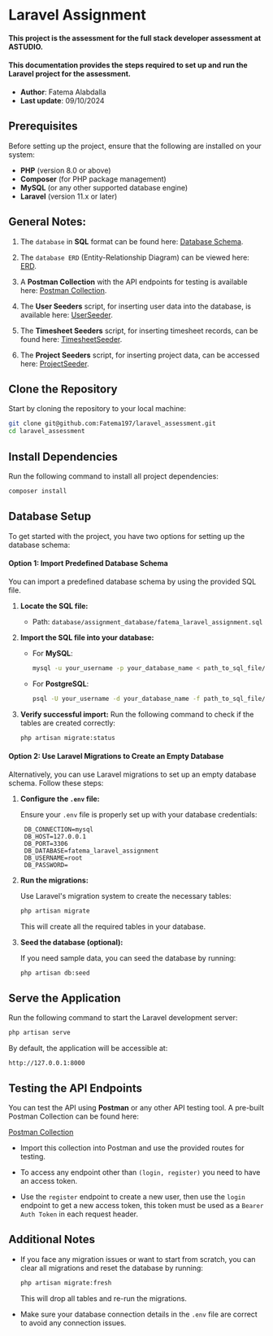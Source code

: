 # Laravel Assignment
#### This project is the assessment for the full stack developer assessment at ASTUDIO.
#### This documentation provides the steps required to set up and run the Laravel project for the assessment.

* **Author**: Fatema Alabdalla
* **Last update**: 09/10/2024

## Prerequisites

Before setting up the project, ensure that the following are installed on your system:

- **PHP** (version 8.0 or above)
- **Composer** (for PHP package management)
- **MySQL** (or any other supported database engine)
- **Laravel** (version 11.x or later)

## General Notes:

1. The `database` in **SQL** format can be found here: [Database Schema](database/assignment_database/fatema_laravel_assignment.sql).
   
2. The `database ERD` (Entity-Relationship Diagram) can be viewed here: [ERD](database/assignment_database/fatema_laravel_assignment.pdf).
   
3. A **Postman Collection** with the API endpoints for testing is available here: [Postman Collection](postman_collection/Assignment.postman_collection.json).

4. The **User Seeders** script, for inserting user data into the database, is available here: [UserSeeder](database/seeders/UserSeeder.php).

5. The **Timesheet Seeders** script, for inserting timesheet records, can be found here: [TimesheetSeeder](database/seeders/TimesheetSeeder.php).

6. The **Project Seeders** script, for inserting project data, can be accessed here: [ProjectSeeder](database/seeders/ProjectSeeder.php).

## Clone the Repository

Start by cloning the repository to your local machine:

```bash
git clone git@github.com:Fatema197/laravel_assessment.git
cd laravel_assessment
```

## Install Dependencies

Run the following command to install all project dependencies:

```bash
composer install
```
## Database Setup

To get started with the project, you have two options for setting up the database schema:

#### Option 1: Import Predefined Database Schema

You can import a predefined database schema by using the provided SQL file.

1. **Locate the SQL file:**
   - Path: `database/assignment_database/fatema_laravel_assignment.sql`

2. **Import the SQL file into your database:**
   
   - For **MySQL**:
     ```bash
     mysql -u your_username -p your_database_name < path_to_sql_file/fatema_laravel_assignment.sql
     ```

   - For **PostgreSQL**:
     ```bash
     psql -U your_username -d your_database_name -f path_to_sql_file/fatema_laravel_assignment.sql
     ```

3. **Verify successful import:**
   Run the following command to check if the tables are created correctly:
   ```bash
   php artisan migrate:status
   ```

#### Option 2: Use Laravel Migrations to Create an Empty Database

Alternatively, you can use Laravel migrations to set up an empty database schema. Follow these steps:

1. **Configure the `.env` file:**
   
   Ensure your `.env` file is properly set up with your database credentials:
   
   ```env
    DB_CONNECTION=mysql
    DB_HOST=127.0.0.1
    DB_PORT=3306
    DB_DATABASE=fatema_laravel_assignment
    DB_USERNAME=root
    DB_PASSWORD=
   ```

2. **Run the migrations:**

   Use Laravel's migration system to create the necessary tables:
   
   ```bash
   php artisan migrate
   ```

   This will create all the required tables in your database.

3. **Seed the database (optional):**
   
   If you need sample data, you can seed the database by running:
   
   ```bash
   php artisan db:seed
   ```

## Serve the Application

Run the following command to start the Laravel development server:

```bash
php artisan serve
```

By default, the application will be accessible at:

```
http://127.0.0.1:8000
```

## Testing the API Endpoints

You can test the API using **Postman** or any other API testing tool. A pre-built Postman Collection can be found here:

[Postman Collection](postman_collection/Assignment.postman_collection.json)

- Import this collection into Postman and use the provided routes for testing.

- To access any endpoint other than `(login, register)` you need to have an access token.
- Use the `register` endpoint to create a new user, then use the `login` endpoint to get a new access token, this token must be used as a `Bearer Auth Token` in each request header.

## Additional Notes

- If you face any migration issues or want to start from scratch, you can clear all migrations and reset the database by running:

  ```bash
  php artisan migrate:fresh
  ```

  This will drop all tables and re-run the migrations.

- Make sure your database connection details in the `.env` file are correct to avoid any connection issues.